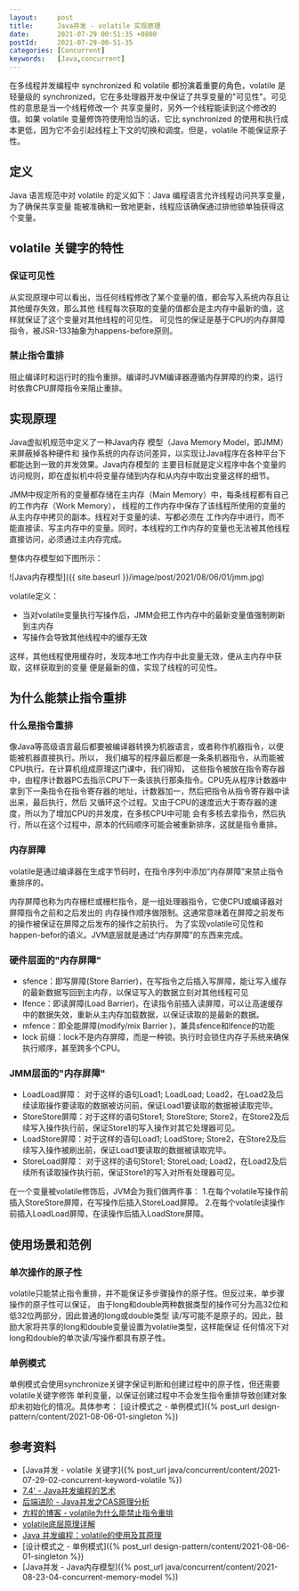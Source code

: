 ```yaml
---
layout:     post
title:      Java并发 - volatile 实现原理
date:       2021-07-29 00:51:35 +0800
postId:     2021-07-29-00-51-35
categories: [Concurrent]
keywords:   [Java,concurrent]
---
```


在多线程并发编程中 synchronized 和 volatile 都扮演着重要的角色，volatile 是轻量级的 
synchronized，它在多处理器开发中保证了共享变量的"可见性"。可见性的意思是当一个线程修改一个
共享变量时，另外一个线程能读到这个修改的值。如果 volatile 变量修饰符使用恰当的话，它比 
synchronized 的使用和执行成本更低，因为它不会引起线程上下文的切换和调度。但是，volatile 
不能保证原子性。

## 定义
Java 语言规范中对 volatile 的定义如下：Java 编程语言允许线程访问共享变量，为了确保共享变量
能被准确和一致地更新，线程应该确保通过排他锁单独获得这个变量。

## volatile 关键字的特性

### 保证可见性
从实现原理中可以看出，当任何线程修改了某个变量的值，都会写入系统内存且让其他缓存失效，那么其他
线程每次获取的变量的值都会是主内存中最新的值，这样就保证了这个变量对其他线程的可见性。
可见性的保证是基于CPU的内存屏障指令，被JSR-133抽象为happens-before原则。

### 禁止指令重排
阻止编译时和运行时的指令重排。编译时JVM编译器遵循内存屏障的约束，运行时依靠CPU屏障指令来阻止重排。

## 实现原理

Java虚拟机规范中定义了一种Java内存 模型（Java Memory Model，即JMM）来屏蔽掉各种硬件和
操作系统的内存访问差异，以实现让Java程序在各种平台下都能达到一致的并发效果。Java内存模型的
主要目标就是定义程序中各个变量的访问规则，即在虚拟机中将变量存储到内存和从内存中取出变量这样的细节。

JMM中规定所有的变量都存储在主内存（Main Memory）中，每条线程都有自己的工作内存（Work Memory），
线程的工作内存中保存了该线程所使用的变量的从主内存中拷贝的副本。线程对于变量的读、写都必须在
工作内存中进行，而不能直接读、写主内存中的变量。同时，本线程的工作内存的变量也无法被其他线程
直接访问，必须通过主内存完成。

整体内存模型如下图所示：

![Java内存模型]({{ site.baseurl }}/image/post/2021/08/06/01/jmm.jpg)

volatile定义：
* 当对volatile变量执行写操作后，JMM会把工作内存中的最新变量值强制刷新到主内存
* 写操作会导致其他线程中的缓存无效
  
这样，其他线程使用缓存时，发现本地工作内存中此变量无效，便从主内存中获取，这样获取到的变量
便是最新的值，实现了线程的可见性。

## 为什么能禁止指令重排

### 什么是指令重排
像Java等高级语言最后都要被编译器转换为机器语言，或者称作机器指令，以便能被机器直接执行。所以，
我们编写的程序最后都是一条条机器指令，从而能被CPU执行。在计算机组成原理这门课中，我们得知，
这些指令被放在指令寄存器中，由程序计数器PC去指示CPU下一条该执行那条指令。CPU先从程序计数器中
拿到下一条指令在指令寄存器的地址，计数器加一，然后把指令从指令寄存器中读出来，最后执行，然后
又循环这个过程。又由于CPU的速度远大于寄存器的速度，所以为了增加CPU的并发度，在多核CPU中可能
会有多核去拿指令，然后执行，所以在这个过程中，原本的代码顺序可能会被重新排序，这就是指令重排。

### 内存屏障
volatile是通过编译器在生成字节码时，在指令序列中添加“内存屏障”来禁止指令重排序的。

内存屏障也称为内存栅栏或栅栏指令，是一组处理器指令，它使CPU或编译器对屏障指令之前和之后发出的
内存操作顺序做限制。这通常意味着在屏障之前发布的操作被保证在屏障之后发布的操作之前执行。
为了实现volatile可见性和happen-befor的语义。JVM底层就是通过“内存屏障”的东西来完成。

### 硬件层面的"内存屏障"
* sfence：即写屏障(Store Barrier)，在写指令之后插入写屏障，能让写入缓存的最新数据写回到主内存，以保证写入的数据立刻对其他线程可见
* lfence：即读屏障(Load Barrier)，在读指令前插入读屏障，可以让高速缓存中的数据失效，重新从主内存加载数据，以保证读取的是最新的数据。
* mfence：即全能屏障(modify/mix Barrier )，兼具sfence和lfence的功能
* lock 前缀：lock不是内存屏障，而是一种锁。执行时会锁住内存子系统来确保执行顺序，甚至跨多个CPU。

### JMM层面的"内存屏障"
* LoadLoad屏障： 对于这样的语句Load1; LoadLoad; Load2，在Load2及后续读取操作要读取的数据被访问前，保证Load1要读取的数据被读取完毕。
* StoreStore屏障：对于这样的语句Store1; StoreStore; Store2，在Store2及后续写入操作执行前，保证Store1的写入操作对其它处理器可见。
* LoadStore屏障：对于这样的语句Load1; LoadStore; Store2，在Store2及后续写入操作被刷出前，保证Load1要读取的数据被读取完毕。
* StoreLoad屏障： 对于这样的语句Store1; StoreLoad; Load2，在Load2及后续所有读取操作执行前，保证Store1的写入对所有处理器可见。

在一个变量被volatile修饰后，JVM会为我们做两件事：
1.在每个volatile写操作前插入StoreStore屏障，在写操作后插入StoreLoad屏障。
2.在每个volatile读操作前插入LoadLoad屏障，在读操作后插入LoadStore屏障。

## 使用场景和范例

### 单次操作的原子性
volatile只能禁止指令重排，并不能保证多步骤操作的原子性。但反过来，单步骤操作的原子性可以保证，
由于long和double两种数据类型的操作可分为高32位和低32位两部分，因此普通的long或double类型
读/写可能不是原子的。因此，鼓励大家将共享的long和double变量设置为volatile类型，这样能保证
任何情况下对long和double的单次读/写操作都具有原子性。

### 单例模式
单例模式会使用synchronize关键字保证判断和创建过程中的原子性，但还需要volatile关键字修饰
单利变量，以保证创建过程中不会发生指令重排导致创建对象却未初始化的情况。具体参考：
[设计模式之 - 单例模式]({% post_url design-pattern/content/2021-08-06-01-singleton %})

## 参考资料

* [Java并发 - volatile 关键字]({% post_url java/concurrent/content/2021-07-29-02-concurrent-keyword-volatile %})
* [7.4' - Java并发编程的艺术](https://book.douban.com/subject/26591326/)
* [后端进阶 - Java并发之CAS原理分析](https://objcoding.com/2018/11/29/cas/)
* [方程的博客 - volatile为什么能禁止指令重排](https://www.chuckfang.com/2020/07/05/volatile/)
* [volatile底层原理详解](https://zhuanlan.zhihu.com/p/133851347)
* [Java 并发编程：volatile的使用及其原理](https://www.cnblogs.com/paddix/p/5428507.html)
* [设计模式之 - 单例模式]({% post_url design-pattern/content/2021-08-06-01-singleton %})
* [Java并发 - Java内存模型]({% post_url java/concurrent/content/2021-08-23-04-concurrent-memory-model %})

